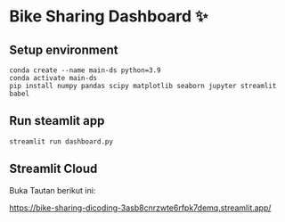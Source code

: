# Bike Sharing Dashboard ✨

## Setup environment

```
conda create --name main-ds python=3.9
conda activate main-ds
pip install numpy pandas scipy matplotlib seaborn jupyter streamlit babel
```

## Run steamlit app

```
streamlit run dashboard.py
```

## Streamlit Cloud

Buka Tautan berikut ini:

https://bike-sharing-dicoding-3asb8cnrzwte6rfpk7demq.streamlit.app/

